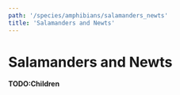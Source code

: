 ```yaml
---
path: '/species/amphibians/salamanders_newts'
title: 'Salamanders and Newts'
---
```


# Salamanders and Newts

**TODO:Children**


